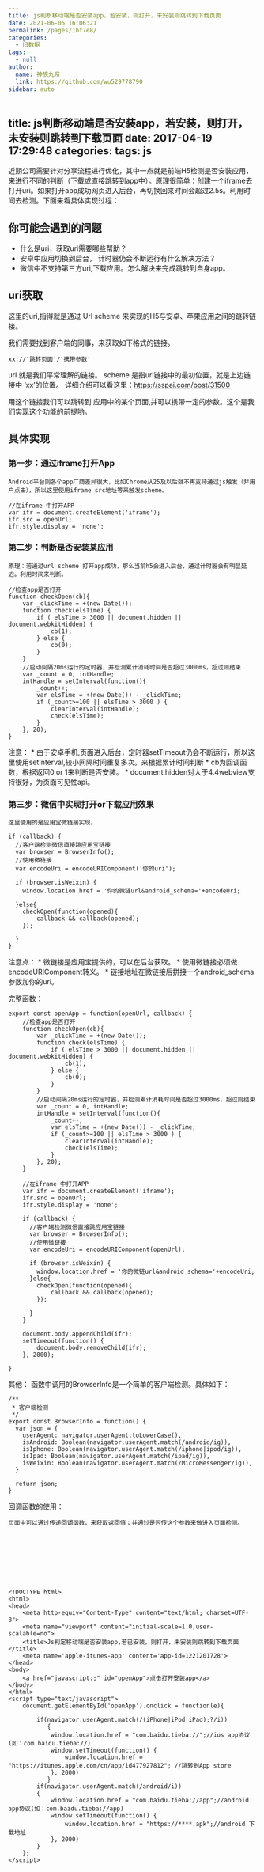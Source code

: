 ```yaml
---
title: js判断移动端是否安装app，若安装，则打开，未安装则跳转到下载页面
date: 2021-06-05 16:06:21
permalink: /pages/1bf7e8/
categories: 
  - 旧数据
tags: 
  - null
author: 
  name: 神族九帝
  link: https://github.com/wu529778790
sidebar: auto
---
```

title: js判断移动端是否安装app，若安装，则打开，未安装则跳转到下载页面
date: 2017-04-19 17:29:48
categories:
tags: js
---

近期公司需要针对分享流程进行优化，其中一点就是前端H5检测是否安装应用，来进行不同的判断（下载或直接跳转到app中）。原理很简单：创建一个iframe去打开uri。如果打开app成功网页进入后台，再切换回来时间会超过2.5s。利用时间去检测。下面来看具体实现过程：

<!--more-->
## 你可能会遇到的问题

* 什么是uri，获取uri需要哪些帮助？
* 安卓中应用切换到后台， 计时器仍会不断运行有什么解决方法？
* 微信中不支持第三方uri,下载应用。怎么解决来完成跳转到自身app。

## uri获取

这里的uri,指得就是通过 Url scheme 来实现的H5与安卓、苹果应用之间的跳转链接。

我们需要找到客户端的同事，来获取如下格式的链接。

    xx://'跳转页面'/'携带参数'

url 就是我们平常理解的链接。
scheme 是指url链接中的最初位置，就是上边链接中 ‘xx’的位置。
详细介绍可以看这里：https://sspai.com/post/31500

用这个链接我们可以跳转到 应用中的某个页面,并可以携带一定的参数。这个是我们实现这个功能的前提哟。

## 具体实现

### 第一步：通过iframe打开App

    Android平台则各个app厂商差异很大，比如Chrome从25及以后就不再支持通过js触发（非用户点击），所以这里使用iframe src地址等来触发scheme。

    //在iframe 中打开APP
    var ifr = document.createElement('iframe');
    ifr.src = openUrl;
    ifr.style.display = 'none';

### 第二步：判断是否安装某应用

    原理：若通过url scheme 打开app成功，那么当前h5会进入后台，通过计时器会有明显延迟。利用时间来判断。

    //检查app是否打开
    function checkOpen(cb){
        var _clickTime = +(new Date());
        function check(elsTime) {
            if ( elsTime > 3000 || document.hidden || document.webkitHidden) {
                cb(1);
            } else {
                cb(0);
            }
        }
        //启动间隔20ms运行的定时器，并检测累计消耗时间是否超过3000ms，超过则结束
        var _count = 0, intHandle;
        intHandle = setInterval(function(){
            _count++;        
            var elsTime = +(new Date()) - _clickTime;
            if (_count>=100 || elsTime > 3000 ) {
                clearInterval(intHandle);
                check(elsTime);
            }
        }, 20);
    }

注意：
    * 由于安卓手机,页面进入后台，定时器setTimeout仍会不断运行，所以这里使用setInterval,较小间隔时间重复多次。来根据累计时间判断
    * cb为回调函数，根据返回0 or 1来判断是否安装。
    * document.hidden对大于4.4webview支持很好，为页面可见性api。

### 第三步：微信中实现打开or下载应用效果

    这里使用的是应用宝微链接实现。

    if (callback) {
      //客户端检测微信直接跳应用宝链接
      var browser = BrowserInfo();
      //使用微链接
      var encodeUri = encodeURIComponent('你的uri');

      if (browser.isWeixin) {
        window.location.href = '你的微链url&android_schema='+encodeUri;
      
      }else{
        checkOpen(function(opened){
            callback && callback(opened);
        });
     
      }
    }

注意点：
    * 微链接是应用宝提供的，可以在后台获取。
    * 使用微链接必须做encodeURIComponent转义。
    * 链接地址在微链接后拼接一个android_schema参数加你的uri。

完整函数：


    export const openApp = function(openUrl, callback) {
        //检查app是否打开
        function checkOpen(cb){
            var _clickTime = +(new Date());
            function check(elsTime) {
                if ( elsTime > 3000 || document.hidden || document.webkitHidden) {
                    cb(1);
                } else {
                    cb(0);
                }
            }
            //启动间隔20ms运行的定时器，并检测累计消耗时间是否超过3000ms，超过则结束
            var _count = 0, intHandle;
            intHandle = setInterval(function(){
                _count++;        
                var elsTime = +(new Date()) - _clickTime;
                if (_count>=100 || elsTime > 3000 ) {
                    clearInterval(intHandle);
                    check(elsTime);
                }
            }, 20);
        }
       
        //在iframe 中打开APP
        var ifr = document.createElement('iframe');
        ifr.src = openUrl;
        ifr.style.display = 'none';

        if (callback) {
          //客户端检测微信直接跳应用宝链接
          var browser = BrowserInfo();
          //使用微链接
          var encodeUri = encodeURIComponent(openUrl);

          if (browser.isWeixin) {
            window.location.href = '你的微链url&android_schema='+encodeUri;
          }else{
            checkOpen(function(opened){
                callback && callback(opened);
            });
         
          }
        }
        
        document.body.appendChild(ifr);      
        setTimeout(function() {
            document.body.removeChild(ifr);
        }, 2000);  

    }


其他：
    函数中调用的BrowserInfo是一个简单的客户端检测。具体如下：

    /**
     * 客户端检测
     */
    export const BrowserInfo = function() {
      var json = {
        userAgent: navigator.userAgent.toLowerCase(),
        isAndroid: Boolean(navigator.userAgent.match(/android/ig)),
        isIphone: Boolean(navigator.userAgent.match(/iphone|ipod/ig)),
        isIpad: Boolean(navigator.userAgent.match(/ipad/ig)),
        isWeixin: Boolean(navigator.userAgent.match(/MicroMessenger/ig)),
      }
      
      return json;
    }

回调函数的使用：

    页面中可以通过传递回调函数，来获取返回值；并通过是否传这个参数来做进入页面检测。









    <!DOCTYPE html>
    <html>
    <head>
        <meta http-equiv="Content-Type" content="text/html; charset=UTF-8">
        <meta name="viewport" content="initial-scale=1.0,user-scalable=no">
        <title>Js判定移动端是否安装app,若已安装，则打开，未安装则跳转到下载页面</title>
        <meta name='apple-itunes-app' content='app-id=1221201728'>
    </head>
    <body>
        <a href="javascript:;" id="openApp">点击打开安装app</a>
    </body>
    </html>
    <script type="text/javascript">
        document.getElementById('openApp').onclick = function(e){
            
            if(navigator.userAgent.match(/(iPhone|iPod|iPad);?/i))
               {
                window.location.href = "com.baidu.tieba://";//ios app协议(如：com.baidu.tieba://)
                window.setTimeout(function() {
                    window.location.href = "https://itunes.apple.com/cn/app/id477927812"; //跳转到App store
                }, 2000)
               }
            if(navigator.userAgent.match(/android/i))
            {
                window.location.href = "com.baidu.tieba://app";//android app协议(如：com.baidu.tieba://app)
                window.setTimeout(function() {
                    window.location.href = "https://****.apk";//android 下载地址
                }, 2000)    
            }
        };
    </script>



